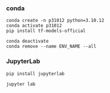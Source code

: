 
### conda

```
conda create -n p31012 python=3.10.12
conda activate p31012
pip install tf-models-official
```

```
conda deactivate
conda remove --name ENV_NAME --all
```

### JupyterLab

```
pip install jupyterlab
```

```
jupyter lab
```
